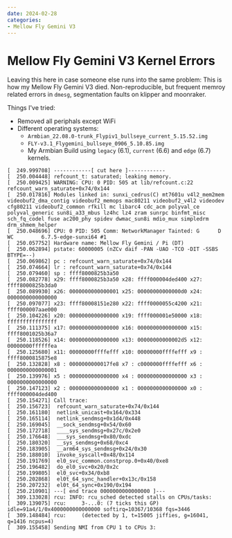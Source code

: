 ```yaml
---
date: 2024-02-28
categories:
- Mellow Fly Gemini V3
---
```


# Mellow Fly Gemini V3 Kernel Errors

Leaving this here in case someone else runs into the same problem: This is how my Mellow Fly Gemini V3 died. Non-reproducible, but frequent memroy related errors in `dmesg`, segmentation faults on klipper and moonraker.

Things I've tried:
- Removed all periphals except WiFi
- Different operating systems:
  - `Armbian_22.08.0-trunk_Flypiv1_bullseye_current_5.15.52.img`
  - `FLY-v3.1_Flygemini_bullseye_0906_5.10.85.img`
  - My Armbian Build using `legacy` (6.1), `current` (6.6) and `edge` (6.7) kernels.


```
[  249.999708] ------------[ cut here ]------------
[  250.004448] refcount_t: saturated; leaking memory.
[  250.009425] WARNING: CPU: 0 PID: 505 at lib/refcount.c:22 refcount_warn_saturate+0x74/0x144
[  250.017816] Modules linked in: sunxi_cedrus(C) mt7601u v4l2_mem2mem videobuf2_dma_contig videobuf2_memops mac80211 videobuf2_v4l2 videodev cfg80211 videobuf2_common rfkill mc libarc4 cdc_acm polyval_ce polyval_generic sun8i_a33_mbus lz4hc lz4 zram sunrpc binfmt_misc sch_fq_codel fuse ac200_phy spidev dwmac_sun8i mdio_mux simpledrm drm_shmem_helper
[  250.048696] CPU: 0 PID: 505 Comm: NetworkManager Tainted: G      D WC         6.7.5-edge-sunxi64 #1
[  250.057752] Hardware name: Mellow Fly Gemini / Pi (DT)
[  250.062894] pstate: 60000005 (nZCv daif -PAN -UAO -TCO -DIT -SSBS BTYPE=--)
[  250.069862] pc : refcount_warn_saturate+0x74/0x144
[  250.074664] lr : refcount_warn_saturate+0x74/0x144
[  250.079460] sp : ffff8000825b3a50
[  250.082778] x29: ffff8000825b3a50 x28: ffff000004ded400 x27: ffff8000825b3da0
[  250.089930] x26: 0000000000000001 x25: 00000000000000d0 x24: 0000000000000000
[  250.097077] x23: ffff80008151e280 x22: ffff0000055c4200 x21: ffff000007aae000
[  250.104226] x20: 0000000000000000 x19: ffff000001e50000 x18: ffffffffffffffff
[  250.111375] x17: 0000000000000000 x16: 0000000000000000 x15: ffff8001025b36a7
[  250.118526] x14: 0000000000000000 x13: 00000000000002d5 x12: 00000000ffffffea
[  250.125680] x11: 00000000ffffefff x10: 00000000ffffefff x9 : ffff8000815875e8
[  250.132828] x8 : 0000000000017fe8 x7 : c0000000ffffefff x6 : 0000000000000001
[  250.139976] x5 : 0000000000000000 x4 : 0000000000000000 x3 : 0000000000000000
[  250.147123] x2 : 0000000000000000 x1 : 0000000000000000 x0 : ffff000004ded400
[  250.154271] Call trace:
[  250.156723]  refcount_warn_saturate+0x74/0x144
[  250.161180]  netlink_unicast+0x164/0x334
[  250.165114]  netlink_sendmsg+0x1d4/0x448
[  250.169045]  __sock_sendmsg+0x54/0x60
[  250.172718]  ____sys_sendmsg+0x27c/0x2e0
[  250.176648]  ___sys_sendmsg+0x80/0xdc
[  250.180320]  __sys_sendmsg+0x68/0xc4
[  250.183905]  __arm64_sys_sendmsg+0x24/0x30
[  250.188010]  invoke_syscall+0x48/0x114
[  250.191769]  el0_svc_common.constprop.0+0x40/0xe8
[  250.196482]  do_el0_svc+0x20/0x2c
[  250.199805]  el0_svc+0x34/0xb8
[  250.202868]  el0t_64_sync_handler+0x13c/0x158
[  250.207232]  el0t_64_sync+0x190/0x194
[  250.210901] ---[ end trace 0000000000000000 ]---
[  309.133028] rcu: INFO: rcu_sched detected stalls on CPUs/tasks:
[  309.139075] rcu: 	3-...0: (7 ticks this GP) idle=91a4/1/0x4000000000000000 softirq=10367/10368 fqs=3446
[  309.148484] rcu: 	(detected by 1, t=15005 jiffies, g=16041, q=1416 ncpus=4)
[  309.155458] Sending NMI from CPU 1 to CPUs 3:
```